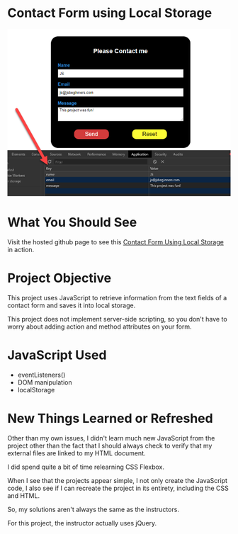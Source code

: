 # Contact Form using Local Storage

![This image shows Contact form project](preview/contact-form-local-storage.png)

# What You Should See
Visit the hosted github page to see this [Contact Form Using Local Storage]() in action.

# Project Objective
This project uses JavaScript to retrieve information from the text fields of a contact form and saves it into local storage. 

This project does not implement server-side scripting, so you don't have to worry about adding action and method attributes on your form.

# JavaScript Used

* eventListeners()
* DOM manipulation
* localStorage

# New Things Learned or Refreshed
Other than my own issues, I didn't learn much new JavaScript from the project other than the fact that I should always check to verify that my external files are linked to my HTML document.

I did spend quite a bit of time relearning CSS Flexbox.

When I see that the projects appear simple, I not only create the JavaScript code, I also see if I can recreate the project in its entirety, including the CSS and HTML.

So, my solutions aren't always the same as the instructors.

For this project, the instructor actually uses jQuery.


